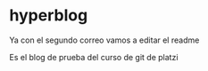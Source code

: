 # hyperblog
Ya con el segundo correo vamos a editar el readme

Es el blog de prueba del curso de git de platzi
